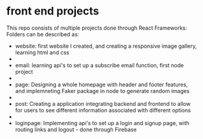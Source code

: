 # front end projects

This repo consists of multiple projects done through React Frameworks:
Folders can be described as:

- website: first website I created, and creating a responsive image gallery, learning html and css
-
- email: learning api's to set up a subscribe email function, first node project
-
- page: Designing a whole homepage with header and footer features, and implemneting Faker package in node to generate random images
-
- post: Creating a application integrating backend and frontend to allow for users to see different information associated with different options 
- 
- loginpage: Implementing api's to set up a login and signup page, with routing links and logout - done through Firebase
